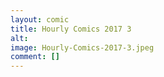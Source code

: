 ```yaml
---
layout: comic
title: Hourly Comics 2017 3
alt: 
image: Hourly-Comics-2017-3.jpeg
comment: []
---
```

